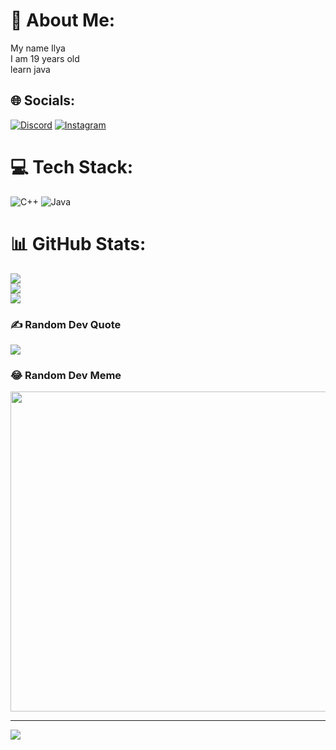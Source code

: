 # 💫 About Me:
My name Ilya<br>I am 19 years old <br>learn java


## 🌐 Socials:
[![Discord](https://img.shields.io/badge/Discord-%237289DA.svg?logo=discord&logoColor=white)](htttps://discord.gg/Vasiliy#4548) [![Instagram](https://img.shields.io/badge/Instagram-%23E4405F.svg?logo=Instagram&logoColor=white)](https://instagram.com/v_illi_e) 

# 💻 Tech Stack:
![C++](https://img.shields.io/badge/c++-%2300599C.svg?style=for-the-badge&logo=c%2B%2B&logoColor=white) ![Java](https://img.shields.io/badge/java-%23ED8B00.svg?style=for-the-badge&logo=java&logoColor=white)
# 📊 GitHub Stats:
![](https://github-readme-stats.vercel.app/api?username=V4si1iy&theme=dark&hide_border=false&include_all_commits=false&count_private=false)<br/>
![](https://github-readme-streak-stats.herokuapp.com/?user=V4si1iy&theme=dark&hide_border=false)<br/>
![](https://github-readme-stats.vercel.app/api/top-langs/?username=V4si1iy&theme=dark&hide_border=false&include_all_commits=false&count_private=false&layout=compact)

### ✍️ Random Dev Quote
![](https://quotes-github-readme.vercel.app/api?type=horizontal&theme=dark)

### 😂 Random Dev Meme
<img src="https://random-memer.herokuapp.com/" width="512px"/>

---
[![](https://visitcount.itsvg.in/api?id=V4si1iy&icon=3&color=10)](https://visitcount.itsvg.in)

<!-- Proudly created with GPRM ( https://gprm.itsvg.in ) -->
